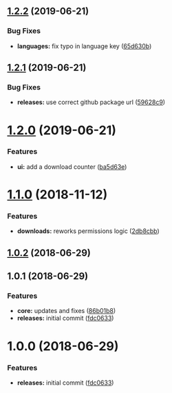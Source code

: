 <a name="1.2.2"></a>
## [1.2.2](https://github.com/hypeJunction/Elgg3-hypeDownloads/compare/1.2.1...v1.2.2) (2019-06-21)


### Bug Fixes

* **languages:** fix typo in language key ([65d630b](https://github.com/hypeJunction/Elgg3-hypeDownloads/commit/65d630b))



<a name="1.2.1"></a>
## [1.2.1](https://github.com/hypeJunction/Elgg3-hypeDownloads/compare/1.2.0...v1.2.1) (2019-06-21)


### Bug Fixes

* **releases:** use correct github package url ([59628c9](https://github.com/hypeJunction/Elgg3-hypeDownloads/commit/59628c9))



<a name="1.2.0"></a>
# [1.2.0](https://github.com/hypeJunctionPro/Elgg3-hypeDownloads/compare/1.1.0...v1.2.0) (2019-06-21)


### Features

* **ui:** add a download counter ([ba5d63e](https://github.com/hypeJunctionPro/Elgg3-hypeDownloads/commit/ba5d63e))



<a name="1.1.0"></a>
# [1.1.0](https://github.com/hypeJunctionPro/Elgg3-hypeDownloads/compare/1.0.2...v1.1.0) (2018-11-12)


### Features

* **downloads:** reworks permissions logic ([2db8cbb](https://github.com/hypeJunctionPro/Elgg3-hypeDownloads/commit/2db8cbb))



<a name="1.0.2"></a>
## [1.0.2](https://github.com/hypeJunctionPro/Elgg3-hypeDownloads/compare/1.0.1...v1.0.2) (2018-06-29)




<a name="1.0.1"></a>
## 1.0.1 (2018-06-29)


### Features

* **core:** updates and fixes ([86b01b8](https://github.com/hypeJunction/Elgg3-hypeDownloads/commit/86b01b8))
* **releases:** initial commit ([fdc0633](https://github.com/hypeJunction/Elgg3-hypeDownloads/commit/fdc0633))



<a name="1.0.0"></a>
# 1.0.0 (2018-06-29)


### Features

* **releases:** initial commit ([fdc0633](https://github.com/hypeJunction/Elgg3-hypeDownloads/commit/fdc0633))



